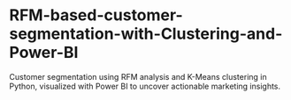 # RFM-based-customer-segmentation-with-Clustering-and-Power-BI
Customer segmentation using RFM analysis and K-Means clustering in Python, visualized with Power BI to uncover actionable marketing insights.

